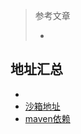 > 参考文章
>
> - 

## 地址汇总

- 
- [沙箱地址](https://open.alipay.com/develop/sandbox/app)
- [maven依赖](https://search.maven.org/artifact/com.alipay.sdk/alipay-sdk-java)